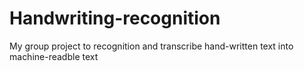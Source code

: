 # Handwriting-recognition
My group project to recognition and transcribe hand-written text into machine-readble text
